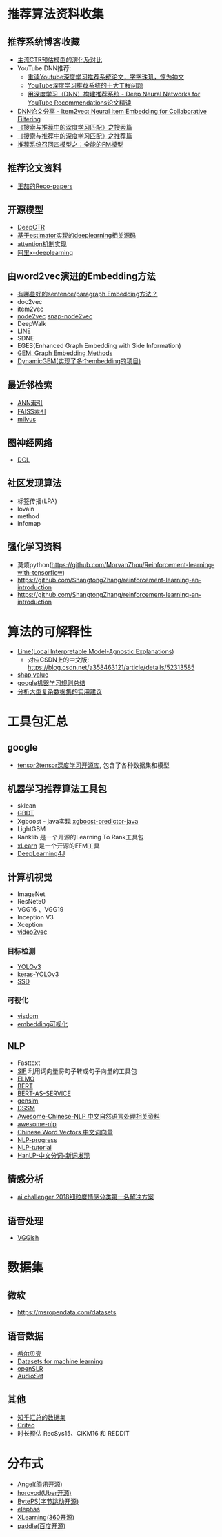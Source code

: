 # 推荐算法资料收集


## 推荐系统博客收藏
* [主流CTR预估模型的演化及对比](https://zhuanlan.zhihu.com/p/35465875)
* YouTube DNN推荐: 
  * [重读Youtube深度学习推荐系统论文，字字珠玑，惊为神文](https://zhuanlan.zhihu.com/p/52169807)
  * [YouTube深度学习推荐系统的十大工程问题](https://zhuanlan.zhihu.com/p/52504407)
  * [用深度学习（DNN）构建推荐系统 - Deep Neural Networks for YouTube Recommendations论文精读](https://zhuanlan.zhihu.com/p/25343518)
* [DNN论文分享 - Item2vec: Neural Item Embedding for Collaborative Filtering](https://zhuanlan.zhihu.com/p/24339183?refer=deeplearning-surfing)
* [《搜索与推荐中的深度学习匹配》之搜索篇](https://zhuanlan.zhihu.com/p/38296950?utm_source=wechat_session&utm_medium=social&utm_oi=26825547841536)
* [《搜索与推荐中的深度学习匹配》之推荐篇](https://zhuanlan.zhihu.com/p/45849695?utm_source=wechat_session&utm_medium=social&utm_oi=26825547841536)
* [推荐系统召回四模型之：全能的FM模型](https://zhuanlan.zhihu.com/p/58160982)

## 推荐论文资料
* [王喆的Reco-papers](https://github.com/wzhe06/Reco-papers)

## 开源模型
* [DeepCTR](https://github.com/shenweichen/DeepCTR)
* [基于estimator实现的deeplearning相关源码](https://github.com/yangxudong/deeplearning)
* [attention机制实现](https://github.com/ongunuzaymacar/attention-mechanisms)
* [阿里x-deeplearning](https://github.com/alibaba/x-deeplearning)

## 由word2vec演进的Embedding方法
* [有哪些好的sentence/paragraph Embedding方法？](https://www.zhihu.com/question/299549788)
* doc2vec
* item2vec
* [node2vec](https://github.com/eliorc/node2vec)  [snap-node2vec](https://github.com/aditya-grover/node2vec)
* DeepWalk
* [LINE](https://github.com/tangjianpku/LINE)
* SDNE
* EGES(Enhanced Graph Embedding with Side Information)
* [GEM: Graph Embedding Methods](https://github.com/palash1992/GEM)
* [DynamicGEM(实现了多个embedding的项目)](https://github.com/palash1992/DynamicGEM)

## 最近邻检索
* [ANN索引](https://github.com/spotify/annoy)
* [FAISS索引](https://github.com/facebookresearch/faiss)
* [milvus](https://github.com/milvus-io/milvus)

## 图神经网络
* [DGL](https://github.com/dmlc/dgl)

## 社区发现算法
* 标签传播(LPA)
* lovain
* method
* infomap

## 强化学习资料
* 莫烦python(https://github.com/MorvanZhou/Reinforcement-learning-with-tensorflow)
* https://github.com/ShangtongZhang/reinforcement-learning-an-introduction
* https://github.com/ShangtongZhang/reinforcement-learning-an-introduction

# 算法的可解释性

* [Lime(Local Interpretable Model-Agnostic Explanations)](https://homes.cs.washington.edu/~marcotcr/blog/lime/)
  * 对应CSDN上的中文版: https://blog.csdn.net/a358463121/article/details/52313585
* [shap value](https://github.com/slundberg/shap)
* [google机器学习规则总结](https://developers.google.com/machine-learning/guides/rules-of-ml/)
* [分析大型复杂数据集的实用建议](http://www.unofficialgoogledatascience.com/2016/10/practical-advice-for-analysis-of-large.html)

# 工具包汇总

## google
* [tensor2tensor深度学习开源库](https://github.com/tensorflow/tensor2tensor), 包含了各种数据集和模型
## 机器学习推荐算法工具包
* sklean
* [GBDT](https://github.com/yarny/gbdt)
* Xgboost - java实现 [xgboost-predictor-java](https://github.com/komiya-atsushi/xgboost-predictor-java)
* LightGBM
* Ranklib   是一个开源的Learning To Rank工具包
* [xLearn](https://github.com/aksnzhy/xlearn)    是一个开源的FFM工具
* [DeepLearning4J](https://github.com/deeplearning4j/deeplearning4j)

## 计算机视觉
* ImageNet
* ResNet50
* VGG16 、VGG19
* Inception V3
* Xception
* [video2vec](http://www.public.asu.edu/~bli24/Papers/ICPR2016_video2vec.pdf)

### 目标检测
* [YOLOv3](https://pjreddie.com/darknet/yolo/)
* [keras-YOLOv3](https://github.com/qqwweee/keras-yolo3)
* [SSD](https://github.com/amdegroot/ssd.pytorch)

### 可视化
* [visdom](https://github.com/facebookresearch/visdom)
* [embedding可视化](https://github.com/tensorflow/embedding-projector-standalone)

## NLP
* Fasttext
* [SIF](https://github.com/PrincetonML/SIF)  利用词向量将句子转成句子向量的工具包
* [ELMO](https://github.com/allenai/bilm-tf)
* [BERT](https://github.com/google-research/bert)
* [BERT-AS-SERVICE](https://github.com/hanxiao/bert-as-service)
* [gensim](https://radimrehurek.com/gensim/models/doc2vec.html)
* [DSSM](https://www.microsoft.com/en-us/research/wp-content/uploads/2016/02/cikm2013_DSSM_fullversion.pdf)
* [Awesome-Chinese-NLP 中文自然语言处理相关资料](https://github.com/crownpku/Awesome-Chinese-NLP)
* [awesome-nlp](https://github.com/keon/awesome-nlp)
* [Chinese Word Vectors 中文词向量](https://github.com/Embedding/Chinese-Word-Vectors)
* [NLP-progress](https://github.com/sebastianruder/NLP-progress)
* [NLP-tutorial](https://github.com/graykode/nlp-tutorial)
* [HanLP-中文分词-新词发现](https://github.com/hankcs/HanLP)

## 情感分析
* [ai challenger 2018细粒度情感分类第一名解决方案](https://github.com/chenghuige/wenzheng)

## 语音处理
* [VGGish](https://github.com/tensorflow/models/tree/master/research/audioset)

# 数据集
## 微软
* https://msropendata.com/datasets

## 语音数据
* [希尔贝壳](http://www.aishelltech.com/cjsj)
* [Datasets for machine learning](https://www.datasetlist.com/)
* [openSLR](http://www.openslr.org/resources.php)
* [AudioSet](https://research.google.com/audioset/download.html)

## 其他
* [知乎汇总的数据集](https://zhuanlan.zhihu.com/p/25138563)
* [Criteo](http://research.criteo.com/outreach/)
* 时长预估 RecSys15、CIKM16 和 REDDIT

# 分布式
* [Angel(腾讯开源)](https://github.com/Angel-ML/angel)
* [horovod(Uber开源)](https://github.com/horovod/horovod)
* [BytePS(字节跳动开源)](https://github.com/bytedance/byteps)
* [elephas](https://github.com/maxpumperla/elephas)
* [XLearning(360开源)](https://github.com/Qihoo360/XLearning)
* [paddle(百度开源)](https://github.com/PaddlePaddle/Paddle)
